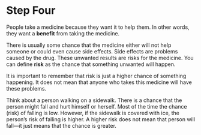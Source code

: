# Step Four

People take a medicine because they want it to help them. In other words, they want a **benefit** from taking the medicine.

There is usually some chance that the medicine either will not help someone or could even cause side effects. Side effects are problems caused by the drug. These unwanted results are risks for the medicine. You can define **risk** as the chance that something unwanted will happen. 

It is important to remember that risk is just a higher chance of something happening. It does not mean that anyone who takes this medicine will have these problems.

Think about a person walking on a sidewalk. There is a chance that the person might fall and hurt himself or herself. Most of the time the chance (risk) of falling is low. However, if the sidewalk is covered with ice, the person’s risk of falling is higher. A higher risk does not mean that person will fall—it just means that the chance is greater. 
